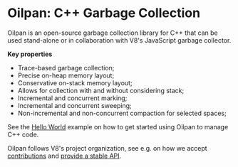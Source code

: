 # Oilpan: C++ Garbage Collection

Oilpan is an open-source garbage collection library for C++ that can be used stand-alone or in collaboration with V8's JavaScript garbage collector.

**Key properties**
- Trace-based garbage collection;
- Precise on-heap memory layout;
- Conservative on-stack memory layout;
- Allows for collection with and without considering stack;
- Incremental and concurrent marking;
- Incremental and concurrent sweeping;
- Non-incremental and non-concurrent compaction for selected spaces;

See the [Hello World](https://chromium.googlesource.com/v8/v8/+/main/samples/cppgc/hello-world.cc) example on how to get started using Oilpan to manage C++ code.

Oilpan follows V8's project organization, see e.g. on how we accept [contributions](https://v8.dev/docs/contribute) and [provide a stable API](https://v8.dev/docs/api).
